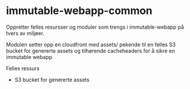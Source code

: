 # immutable-webapp-common
Oppretter felles resursser og moduler som trengs i immutable-webapp på tvers av miljøer.

Modulen setter opp en cloudfront med assets/ pekende til en felles S3 bucket for genererte assets og tilhørende cacheheaders for å sikre en immutable webapp

Felles ressurs
- S3 bucket for genererte assets
